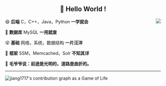 <h2 align="center"> 👋 Hello World ! </h2>

<img align="right" src="https://github-readme-stats.anuraghazra1.vercel.app/api?username=jiang1717&layout=default"/>

😄 **后端**  C，C++，Java，Python            **一学就会**

😤 **数据库**  MySQL                       **一用就废**

😵 **基础**  网络，系统，数据结构               **一片汪洋**

🤪 **框架**  SSM，Memcached，Solr            **不知其详**

🌌 **毛爷爷说：前途是光明的，道路是曲折的。**

---

![jiang1717's contribution graph as a Game of Life](https://github4life.herokuapp.com/jiang1717.gif)
